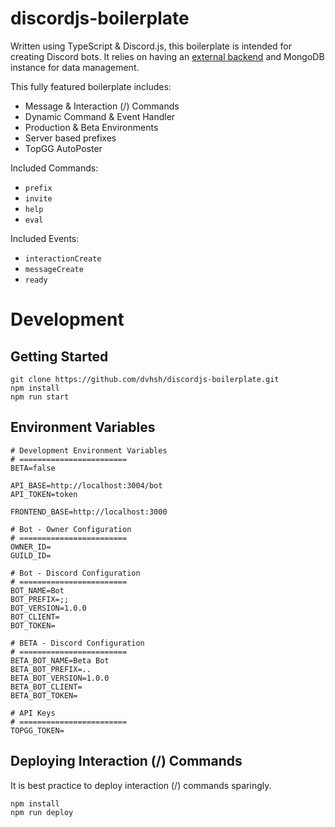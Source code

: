# discordjs-boilerplate

Written using TypeScript & Discord.js, this boilerplate is intended for creating Discord bots. It relies on having an [external backend](https://github.com/dvhsh/discordjs-backend) and MongoDB instance for data management.

This fully featured boilerplate includes:
- Message & Interaction (/) Commands
- Dynamic Command & Event Handler
- Production & Beta Environments
- Server based prefixes
- TopGG AutoPoster

Included Commands:
- `prefix`
- `invite`
- `help`
- `eval`

Included Events:
- `interactionCreate`
- `messageCreate`
- `ready`

# Development

## Getting Started

```
git clone https://github.com/dvhsh/discordjs-boilerplate.git
npm install
npm run start
```

## Environment Variables
```
# Development Environment Variables
# ========================
BETA=false

API_BASE=http://localhost:3004/bot
API_TOKEN=token

FRONTEND_BASE=http://localhost:3000

# Bot - Owner Configuration
# ========================
OWNER_ID=
GUILD_ID=

# Bot - Discord Configuration
# ========================
BOT_NAME=Bot
BOT_PREFIX=;;
BOT_VERSION=1.0.0
BOT_CLIENT=
BOT_TOKEN=

# BETA - Discord Configuration
# ========================
BETA_BOT_NAME=Beta Bot
BETA_BOT_PREFIX=..
BETA_BOT_VERSION=1.0.0
BETA_BOT_CLIENT=
BETA_BOT_TOKEN=

# API Keys
# ========================
TOPGG_TOKEN=
```

## Deploying Interaction (/) Commands

It is best practice to deploy interaction (/) commands sparingly.

```
npm install
npm run deploy
```
